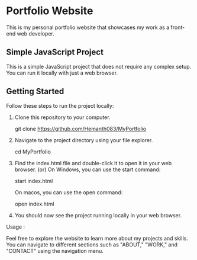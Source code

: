 # Portfolio Website

This is my personal portfolio website that showcases my work as a front-end web developer.

## Simple JavaScript Project

This is a simple JavaScript project that does not require any complex setup. You can run it locally with just a web browser.

## Getting Started

Follow these steps to run the project locally:

1. Clone this repository to your computer.

   git clone https://github.com/Hemanth083/MyPortfolio

2. Navigate to the project directory using your file explorer.

   cd MyPortfolio

3. Find the index.html file and double-click it to open it in your web browser. (or)
   On Windows, you can use the start command:

   start index.html

   On macos, you can use the open command:

   open index.html

4. You should now see the project running locally in your web browser.

Usage :

Feel free to explore the website to learn more about my projects and skills. You can navigate to different sections such as "ABOUT," "WORK," and "CONTACT" using the navigation menu.
